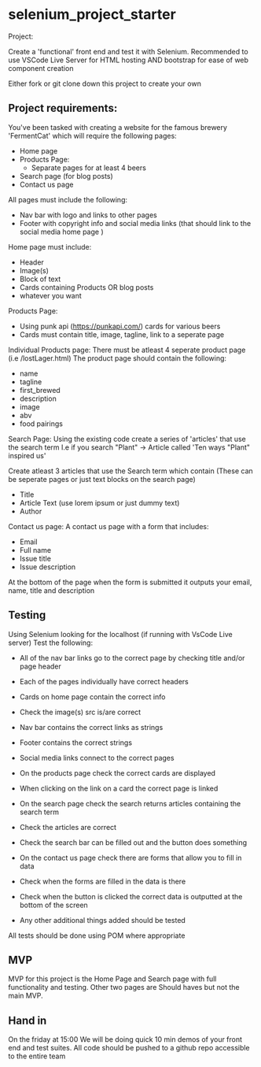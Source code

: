 # selenium_project_starter

Project:

Create a 'functional' front end and test it with Selenium.
Recommended to use VSCode Live Server for HTML hosting AND bootstrap for ease of web component creation

Either fork or git clone down this project to create your own

## Project requirements:

You've been tasked with creating a website for the famous brewery 'FermentCat' which will require the following pages:

- Home page
- Products Page: 
    - Separate pages for at least 4 beers
- Search page (for blog posts)
- Contact us page

All pages must include the following:

- Nav bar with logo and links to other pages
- Footer with copyright info and social media links (that should link to the social media home page )

Home page must include: 
- Header
- Image(s)
- Block of text 
- Cards containing Products OR blog posts
- whatever you want

Products Page: 
- Using punk api (https://punkapi.com/) cards for various beers
- Cards must contain title, image, tagline, link to a seperate page

Individual Products page:
There must be atleast 4 seperate product page (i.e /lostLager.html)
The product page should contain the following:
- name
- tagline
- first_brewed
- description
- image
- abv
- food pairings

Search Page:
Using the existing code create a series of 'articles' that use the search term 
I.e if you search "Plant" -> Article called 'Ten ways "Plant" inspired us' 

Create atleast 3 articles that use the Search term which contain (These can be seperate pages or just text blocks on the search page) 
- Title
- Article Text (use lorem ipsum or just dummy text)
- Author

Contact us page: 
A contact us page with a form that includes:
- Email
- Full name
- Issue title
- Issue description

At the bottom of the page when the form is submitted it outputs your email, name, title and description

## Testing

Using Selenium looking for the localhost (if running with VsCode Live server) Test the following:
- All of the nav bar links go to the correct page by checking title and/or page header
- Each of the pages individually have correct headers
- Cards on home page contain the correct info
- Check the image(s) src is/are correct 
- Nav bar contains the correct links as strings
- Footer contains the correct strings
- Social media links connect to the correct pages

- On the products page check the correct cards are displayed
- When clicking on the link on a card the correct page is linked

- On the search page check the search returns articles containing the search term
- Check the articles are correct
- Check the search bar can be filled out and the button does something

- On the contact us page check there are forms that allow you to fill in data
- Check when the forms are filled in the data is there
- Check when the button is clicked the correct data is outputted at the bottom of the screen

- Any other additional things added should be tested

All tests should be done using POM where appropriate

## MVP

MVP for this project is the Home Page and Search page with full functionality and testing. Other two pages are Should haves but not the main MVP.

## Hand in 

On the friday at 15:00 We will be doing quick 10 min demos of your front end and test suites.
All code should be pushed to a github repo accessible to the entire team 






